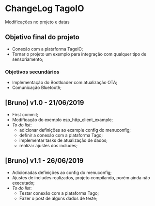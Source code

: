 # ChangeLog TagoIO

Modificações no projeto e datas

## Objetivo final do projeto
- Conexão com a plataforma TagoIO;
- Tornar o projeto um exemplo para integração com qualquer tipo de sensoriamento;

### Objetivos secundários
- Implementação do Bootloader com atualização OTA;
- Comunicação Bluetooth;

## [Bruno]  v1.0 - 21/06/2019
- First commit;
- Modificação do exemplo esp_http_client_example;
- *To do list*:
    - adicionar definições ao example config do menuconfig;
    - definir a conexão com a plataforma Tago;
    - implementar tasks de atualização de dados;
    - realizar ajustes dos includes;

## [Bruno]  v1.1 - 26/06/2019
- Adicionadas definições ao config do menuconfig;
- Ajustes de includes realizados, projeto compilando, porém ainda não executado;
- *To do list*:
    - Testar conexão com a plataforma Tago;
    - Fazer o post de alguns dados de teste;